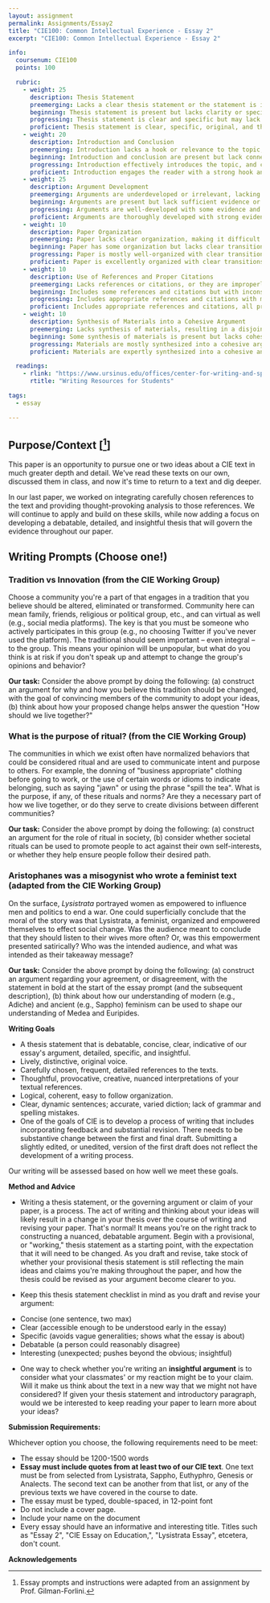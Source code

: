 ```yaml
---
layout: assignment
permalink: Assignments/Essay2
title: "CIE100: Common Intellectual Experience - Essay 2"
excerpt: "CIE100: Common Intellectual Experience - Essay 2"

info:
  coursenum: CIE100
  points: 100

  rubric:
    - weight: 25
      description: Thesis Statement
      preemerging: Lacks a clear thesis statement or the statement is irrelevant to the topic.
      beginning: Thesis statement is present but lacks clarity or specificity.
      progressing: Thesis statement is clear and specific but may lack depth or originality.
      proficient: Thesis statement is clear, specific, original, and thought-provoking, guiding the reader's understanding of the essay's purpose.
    - weight: 20
      description: Introduction and Conclusion
      preemerging: Introduction lacks a hook or relevance to the topic, and conclusion does not summarize or provide closure.
      beginning: Introduction and conclusion are present but lack connection to the thesis or main argument.
      progressing: Introduction effectively introduces the topic, and conclusion summarizes the main points but may lack insight or reflection.
      proficient: Introduction engages the reader with a strong hook and clear connection to the thesis, and conclusion provides insightful summary and reflection.
    - weight: 25
      description: Argument Development
      preemerging: Arguments are underdeveloped or irrelevant, lacking evidence or logical reasoning.
      beginning: Arguments are present but lack sufficient evidence or reasoning, making them weak or unconvincing.
      progressing: Arguments are well-developed with some evidence and reasoning but may lack depth or complexity.
      proficient: Arguments are thoroughly developed with strong evidence and logical reasoning, contributing to a persuasive and compelling essay.
    - weight: 10
      description: Paper Organization
      preemerging: Paper lacks clear organization, making it difficult to follow the flow of ideas.
      beginning: Paper has some organization but lacks clear transitions or logical flow between paragraphs.
      progressing: Paper is mostly well-organized with clear transitions but may have minor inconsistencies in flow.
      proficient: Paper is excellently organized with clear transitions and logical flow, enhancing the reader's understanding and engagement.
    - weight: 10
      description: Use of References and Proper Citations
      preemerging: Lacks references or citations, or they are improperly formatted.
      beginning: Includes some references and citations but with inconsistencies or errors in formatting.
      progressing: Includes appropriate references and citations with minor errors or inconsistencies in formatting.
      proficient: Includes appropriate references and citations, all properly formatted according to the relevant citation style.
    - weight: 10
      description: Synthesis of Materials into a Cohesive Argument
      preemerging: Lacks synthesis of materials, resulting in a disjointed or fragmented argument.
      beginning: Some synthesis of materials is present but lacks cohesion or connection to the main argument.
      progressing: Materials are mostly synthesized into a cohesive argument but may lack depth or complexity.
      proficient: Materials are expertly synthesized into a cohesive and complex argument, enhancing the overall quality and persuasiveness of the essay.

  readings:
    - rlink: "https://www.ursinus.edu/offices/center-for-writing-and-speaking/resources-for-students-/"
      rtitle: "Writing Resources for Students"

tags:
  - essay

---
```


## Purpose/Context \[[^1]\]

This paper is an opportunity to pursue one or two ideas about a CIE text in much greater depth and detail. We've read these texts on our own, discussed them in class, and now it's time to return to a text and dig deeper.

In our last paper, we worked on integrating carefully chosen references to the text and providing thought-provoking analysis to those references. We will continue to apply and build on these skills, while now adding a focus on developing a debatable, detailed, and insightful thesis that will govern the evidence throughout our paper.

## Writing Prompts (Choose one!)

### Tradition vs Innovation (from the CIE Working Group)

Choose a community you're a part of that engages in a tradition that you believe should be altered, eliminated or transformed. Community here can mean family, friends, religious or political group, etc., and can virtual as well (e.g., social media platforms). The key is that you must be someone who actively participates in this group (e.g., no choosing Twitter if you've never used the platform). The traditional should seem important – even integral – to the group. This means your opinion will be unpopular, but what do you think is at risk if you don't speak up and attempt to change the group's opinions and behavior?

**Our task:** Consider the above prompt by doing the following: (a) construct an argument for why and how you believe this tradition should be changed, with the goal of convincing members of the community to adopt your ideas, (b) think about how your proposed change helps answer the question "How should we live together?"

### What is the purpose of ritual? (from the CIE Working Group)
The communities in which we exist often have normalized behaviors that could be considered ritual and are used to communicate intent and purpose to others. For example, the donning of "business appropriate" clothing before going to work, or the use of certain words or idioms to indicate belonging, such as saying "jawn" or using the phrase "spill the tea". What is the purpose, if any, of these rituals and norms? Are they a necessary part of how we live together, or do they serve to create divisions between different communities?

**Our task:** Consider the above prompt by doing the following: (a) construct an argument for the role of ritual in society, (b) consider whether societal rituals can be used to promote people to act against their own self-interests, or whether they help ensure people follow their desired path.

### Aristophanes was a misogynist who wrote a feminist text (adapted from the CIE Working Group)
On the surface, *Lysistrata* portrayed women as empowered to influence men and politics to end a war.  One could superficially conclude that the moral of the story was that Lysistrata, a feminist, organized and empowered themselves to effect social change.  Was the audience meant to conclude that they should listen to their wives more often?  Or, was this empowerment presented satirically?  Who was the intended audience, and what was intended as their takeaway message?

**Our task:** Consider the above prompt by doing the following: (a) construct an argument regarding your agreement, or disagreement, with the statement in bold at the start of the essay prompt (and the subsequent description), (b) think about how our understanding of modern (e.g., Adiche) and ancient (e.g., Sappho) feminism can be used to shape our understanding of Medea and Euripides.

**Writing Goals**

- A thesis statement that is debatable, concise, clear, indicative of our essay's argument, detailed, specific, and insightful.
- Lively, distinctive, original voice.
- Carefully chosen, frequent, detailed references to the texts.
- Thoughtful, provocative, creative, nuanced interpretations of your textual references.
- Logical, coherent, easy to follow organization.
- Clear, dynamic sentences; accurate, varied diction; lack of grammar and spelling mistakes.
- One of the goals of CIE is to develop a process of writing that includes incorporating feedback and substantial revision. There needs to be substantive change between the first and final draft. Submitting a slightly edited, or unedited, version of the first draft does not reflect the development of a writing process.

Our writing will be assessed based on how well we meet these goals.

**Method and Advice**

- Writing a thesis statement, or the governing argument or claim of your paper, is a process. The act of writing and thinking about your ideas will likely result in a change in your thesis over the course of writing and revising your paper. That's normal! It means you're on the right track to constructing a nuanced, debatable argument. Begin with a provisional, or "working," thesis statement as a starting point, with the expectation that it will need to be changed. As you draft and revise, take stock of whether your provisional thesis statement is still reflecting the main ideas and claims you're making throughout the paper, and how the thesis could be revised as your argument become clearer to you.

- Keep this thesis statement checklist in mind as you draft and revise your argument:

* Concise (one sentence, two max)
* Clear (accessible enough to be understood early in the essay)
* Specific (avoids vague generalities; shows what the essay is about)
* Debatable (a person could reasonably disagree)
* Interesting (unexpected; pushes beyond the obvious; insightful)

- One way to check whether you're writing an **insightful argument** is to consider what your classmates' or my reaction might be to your claim. Will it make us think about the text in a new way that we might not have considered? If given your thesis statement and introductory paragraph, would we be interested to keep reading your paper to learn more about your ideas?

**Submission Requirements:**

Whichever option you choose, the following requirements need to be meet:

- The essay should be 1200-1500 words
- **Essay must include quotes from at least two of our CIE text**. One text must be from selected from Lysistrata, Sappho, Euthyphro, Genesis or Analects. The second text can be another from that list, or any of the previous texts we have covered in the course to date.
- The essay must be typed, double-spaced, in 12-point font
- Do not include a cover page.
- Include your name on the document
- Every essay should have an informative and interesting title. Titles such as "Essay 2", "CIE Essay on Education,", "Lysistrata Essay", etcetera, don't count.

**Acknowledgements**

[^1]: Essay prompts and instructions were adapted from an assignment by Prof. Gilman-Forlini.


